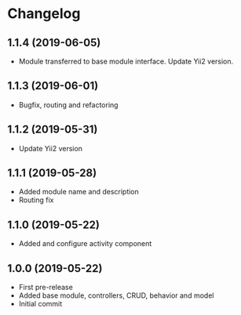 Changelog
=========

## 1.1.4 (2019-06-05)
 * Module transferred to base module interface. Update Yii2 version.

## 1.1.3 (2019-06-01)
 * Bugfix, routing and refactoring
 
## 1.1.2 (2019-05-31)
 * Update Yii2 version
 
## 1.1.1 (2019-05-28)
 * Added module name and description
 * Routing fix
 
## 1.1.0 (2019-05-22)
 * Added and configure activity component
 
## 1.0.0 (2019-05-22)
 * First pre-release
 * Added base module, controllers, CRUD, behavior and model
 * Initial commit